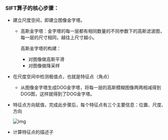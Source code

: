 

### SIFT算子的核心步骤：

* 建立尺度空间，即建立图像金字塔。

  * 高斯金字塔：金字塔的每一层都有相同数量的不同参数下的高斯滤波图，每一层的尺寸相同，越往上尺寸越小。

    高斯金字塔的构建：

    * 对图像做高斯平滑
    * 对图像做降采样

* 在尺度空间中检测极值点，也就是特征点（角点）

  * 从图像金字塔生成DOG金字塔，将每一层的高斯模糊图像两两相减得到DOG图，这样就得到了DOG金字塔。

* 特征点方向赋值，完成此步骤后，每个特征点有三个主要信息：位置、尺度、方向

  ![img](https://gitee.com/wanwanzh/imagebed/raw/master/pictures/watermark,type_ZmFuZ3poZW5naGVpdGk,shadow_10,text_aHR0cHM6Ly9ibG9nLmNzZG4ubmV0L3FxXzI5MDUxMTA3,size_16,color_FFFFFF,t_70.png)

* 计算特征点的描述子

